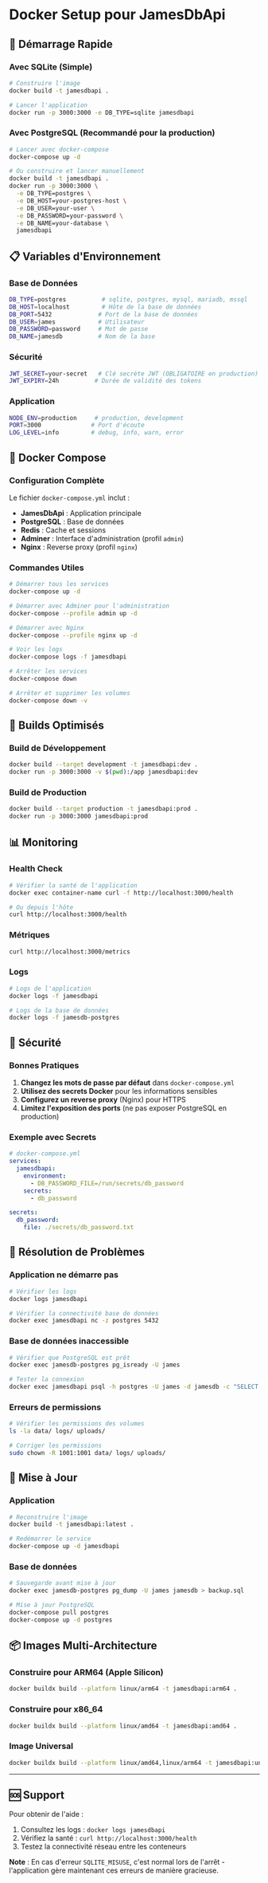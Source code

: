 # Docker Setup pour JamesDbApi

## 🚀 Démarrage Rapide

### Avec SQLite (Simple)
```bash
# Construire l'image
docker build -t jamesdbapi .

# Lancer l'application
docker run -p 3000:3000 -e DB_TYPE=sqlite jamesdbapi
```

### Avec PostgreSQL (Recommandé pour la production)
```bash
# Lancer avec docker-compose
docker-compose up -d

# Ou construire et lancer manuellement
docker build -t jamesdbapi .
docker run -p 3000:3000 \
  -e DB_TYPE=postgres \
  -e DB_HOST=your-postgres-host \
  -e DB_USER=your-user \
  -e DB_PASSWORD=your-password \
  -e DB_NAME=your-database \
  jamesdbapi
```

## 📋 Variables d'Environnement

### Base de Données
```bash
DB_TYPE=postgres          # sqlite, postgres, mysql, mariadb, mssql
DB_HOST=localhost         # Hôte de la base de données
DB_PORT=5432             # Port de la base de données
DB_USER=james            # Utilisateur
DB_PASSWORD=password     # Mot de passe
DB_NAME=jamesdb          # Nom de la base
```

### Sécurité
```bash
JWT_SECRET=your-secret   # Clé secrète JWT (OBLIGATOIRE en production)
JWT_EXPIRY=24h          # Durée de validité des tokens
```

### Application
```bash
NODE_ENV=production     # production, development
PORT=3000              # Port d'écoute
LOG_LEVEL=info         # debug, info, warn, error
```

## 🐳 Docker Compose

### Configuration Complète
Le fichier `docker-compose.yml` inclut :
- **JamesDbApi** : Application principale
- **PostgreSQL** : Base de données
- **Redis** : Cache et sessions
- **Adminer** : Interface d'administration (profil `admin`)
- **Nginx** : Reverse proxy (profil `nginx`)

### Commandes Utiles
```bash
# Démarrer tous les services
docker-compose up -d

# Démarrer avec Adminer pour l'administration
docker-compose --profile admin up -d

# Démarrer avec Nginx
docker-compose --profile nginx up -d

# Voir les logs
docker-compose logs -f jamesdbapi

# Arrêter les services
docker-compose down

# Arrêter et supprimer les volumes
docker-compose down -v
```

## 🔧 Builds Optimisés

### Build de Développement
```bash
docker build --target development -t jamesdbapi:dev .
docker run -p 3000:3000 -v $(pwd):/app jamesdbapi:dev
```

### Build de Production
```bash
docker build --target production -t jamesdbapi:prod .
docker run -p 3000:3000 jamesdbapi:prod
```

## 📊 Monitoring

### Health Check
```bash
# Vérifier la santé de l'application
docker exec container-name curl -f http://localhost:3000/health

# Ou depuis l'hôte
curl http://localhost:3000/health
```

### Métriques
```bash
curl http://localhost:3000/metrics
```

### Logs
```bash
# Logs de l'application
docker logs -f jamesdbapi

# Logs de la base de données
docker logs -f jamesdb-postgres
```

## 🔐 Sécurité

### Bonnes Pratiques
1. **Changez les mots de passe par défaut** dans `docker-compose.yml`
2. **Utilisez des secrets Docker** pour les informations sensibles
3. **Configurez un reverse proxy** (Nginx) pour HTTPS
4. **Limitez l'exposition des ports** (ne pas exposer PostgreSQL en production)

### Exemple avec Secrets
```yaml
# docker-compose.yml
services:
  jamesdbapi:
    environment:
      - DB_PASSWORD_FILE=/run/secrets/db_password
    secrets:
      - db_password

secrets:
  db_password:
    file: ./secrets/db_password.txt
```

## 🚨 Résolution de Problèmes

### Application ne démarre pas
```bash
# Vérifier les logs
docker logs jamesdbapi

# Vérifier la connectivité base de données
docker exec jamesdbapi nc -z postgres 5432
```

### Base de données inaccessible
```bash
# Vérifier que PostgreSQL est prêt
docker exec jamesdb-postgres pg_isready -U james

# Tester la connexion
docker exec jamesdbapi psql -h postgres -U james -d jamesdb -c "SELECT 1;"
```

### Erreurs de permissions
```bash
# Vérifier les permissions des volumes
ls -la data/ logs/ uploads/

# Corriger les permissions
sudo chown -R 1001:1001 data/ logs/ uploads/
```

## 🔄 Mise à Jour

### Application
```bash
# Reconstruire l'image
docker build -t jamesdbapi:latest .

# Redémarrer le service
docker-compose up -d jamesdbapi
```

### Base de données
```bash
# Sauvegarde avant mise à jour
docker exec jamesdb-postgres pg_dump -U james jamesdb > backup.sql

# Mise à jour PostgreSQL
docker-compose pull postgres
docker-compose up -d postgres
```

## 📦 Images Multi-Architecture

### Construire pour ARM64 (Apple Silicon)
```bash
docker buildx build --platform linux/arm64 -t jamesdbapi:arm64 .
```

### Construire pour x86_64
```bash
docker buildx build --platform linux/amd64 -t jamesdbapi:amd64 .
```

### Image Universal
```bash
docker buildx build --platform linux/amd64,linux/arm64 -t jamesdbapi:universal --push .
```

---

## 🆘 Support

Pour obtenir de l'aide :
1. Consultez les logs : `docker logs jamesdbapi`
2. Vérifiez la santé : `curl http://localhost:3000/health`
3. Testez la connectivité réseau entre les conteneurs

**Note** : En cas d'erreur `SQLITE_MISUSE`, c'est normal lors de l'arrêt - l'application gère maintenant ces erreurs de manière gracieuse.

